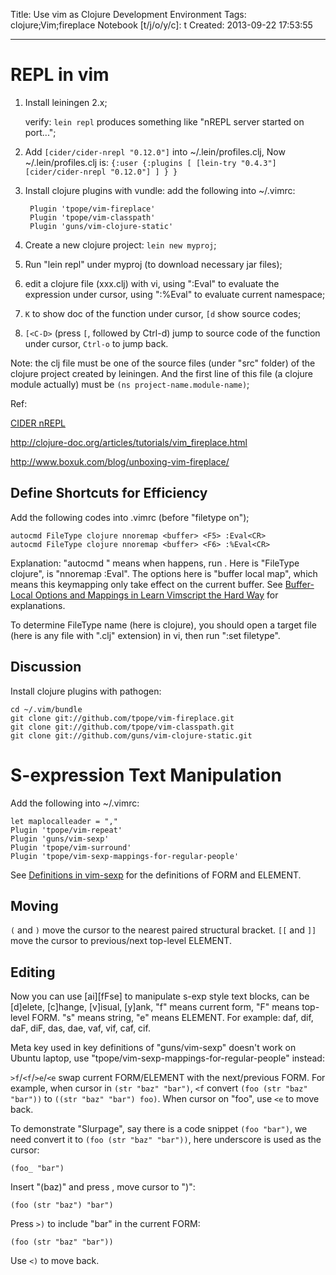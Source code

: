 Title: Use vim as Clojure Development Environment
Tags: clojure;Vim;fireplace
Notebook [t/j/o/y/c]: t
Created: 2013-09-22 17:53:55

------

# REPL in vim

1. Install leiningen 2.x;

    verify: `lein repl` produces something like "nREPL server started on port..."; 

1. Add `[cider/cider-nrepl "0.12.0"]` into ~/.lein/profiles.clj,
   Now ~/.lein/profiles.clj is:
   `{:user {:plugins [ [lein-try "0.4.3"] [cider/cider-nrepl "0.12.0"] ] } }`

1. Install clojure plugins with vundle: add the following into ~/.vimrc:

        Plugin 'tpope/vim-fireplace'
        Plugin 'tpope/vim-classpath'
        Plugin 'guns/vim-clojure-static'

1. Create a new clojure project: `lein new myproj`;

1. Run "lein repl" under myproj (to download necessary jar files);

1. edit a clojure file (xxx.clj) with vi, using ":Eval" to evaluate
   the expression under cursor, using ":%Eval" to evaluate current namespace;

1. `K` to show doc of the function under cursor, `[d` show source codes;

1. `[<C-D>` (press `[`, followed by Ctrl-d) jump to source code of the function
   under cursor, `Ctrl-o` to jump back.

Note: the clj file must be one of the source files
(under "src" folder) of the clojure project created by leiningen.
And the first line of this file (a clojure module actually) must be
`(ns project-name.module-name)`;

Ref:

[CIDER nREPL](https://github.com/clojure-emacs/cider-nrepl)

http://clojure-doc.org/articles/tutorials/vim_fireplace.html

http://www.boxuk.com/blog/unboxing-vim-fireplace/

## Define Shortcuts for Efficiency

Add the following codes into .vimrc (before "filetype on");

    autocmd FileType clojure nnoremap <buffer> <F5> :Eval<CR>
    autocmd FileType clojure nnoremap <buffer> <F6> :%Eval<CR>

Explanation: "autocmd <event> <command>" means when <event> happens,
run <command>. Here <event> is "FileType clojure",
<command> is "nnoremap <buffer> <F5> :Eval<CR>".
The <buffer> options here is "buffer local map",
which means this keymapping only take effect on the current buffer.
See [Buffer-Local Options and Mappings in Learn Vimscript the Hard Way](http://learnvimscriptthehardway.stevelosh.com/chapters/11.html)
for explanations.

To determine FileType name (here is clojure), you should open a target file
(here is any file with ".clj" extension) in vi, then run ":set filetype".

## Discussion

Install clojure plugins with pathogen:

    cd ~/.vim/bundle
    git clone git://github.com/tpope/vim-fireplace.git 
    git clone git://github.com/tpope/vim-classpath.git 
    git clone git://github.com/guns/vim-clojure-static.git

# S-expression Text Manipulation

Add the following into ~/.vimrc:

    let maplocalleader = ","
    Plugin 'tpope/vim-repeat'
    Plugin 'guns/vim-sexp'
    Plugin 'tpope/vim-surround'
    Plugin 'tpope/vim-sexp-mappings-for-regular-people'

See [Definitions in vim-sexp](https://github.com/guns/vim-sexp#definitions)
for the definitions of FORM and ELEMENT.

## Moving

`(` and `)` move the cursor to the nearest paired structural bracket.
`[[` and `]]` move the cursor to previous/next top-level ELEMENT.

## Editing

Now you can use <action>[ai][fFse] to manipulate s-exp style text blocks,
<action> can be [d]elete, [c]hange, [v]isual, [y]ank,
"f" means current form, "F" means top-level FORM.
"s" means string, "e" means ELEMENT.
For example: daf, dif, daF, diF, das, dae, vaf, vif, caf, cif.

Meta key used in key definitions of "guns/vim-sexp" doesn't work
on Ubuntu laptop, use "tpope/vim-sexp-mappings-for-regular-people" instead:

`>f`/`<f`/`>e`/`<e` swap current FORM/ELEMENT with the next/previous FORM.
For example, when cursor in `(str "baz" "bar")`,
`<f` convert `(foo (str "baz" "bar"))` to `((str "baz" "bar") foo)`.
When cursor on "foo", use `<e` to move back.

To demonstrate "Slurpage", say there is a code snippet `(foo "bar")`,
we need convert it to `(foo (str "baz" "bar"))`,
here underscore is used as the cursor:

    (foo_ "bar")

Insert "(baz)" and press <ESC>, move cursor to ")":

    (foo (str "baz") "bar")

Press `>)` to include "bar" in the current FORM:

    (foo (str "baz" "bar"))

Use `<)` to move back.
